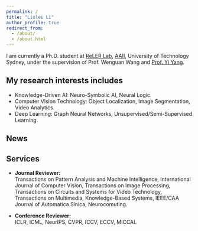 ```yaml
---
permalink: /
title: "Liulei Li"
author_profile: true
redirect_from: 
  - /about/
  - /about.html
---
```


I am currently a Ph.D. student at [ReLER Lab](https://reler.net), [AAII](https://www.uts.edu.au/research-and-teaching/our-research/australian-artificial-intelligence-institute), University of Technology Sydney, under the supervision of Prof. Wenguan Wang and [Prof. Yi Yang](https://scholar.google.com/citations?user=RMSuNFwAAAAJ&hl=en).

## My research interests includes
- Knowledge-Driven AI: Neuro-Symbolic AI, Neural Logic 
- Computer Vision Technology: Object Localization, Image Segmentation, Video Analytics.
- Deep Learning: Graph Neural Networks, Unsupervised/Semi-Supervised Learning.


## News



## Services


- **Journal Reviewer:**
<br> Transactions on Pattern Analysis and Machine Intelligence, International Journal of Computer Vision, Transactions on Image Processing, Transactions on Circuits and Systems for Video Technology, Transactions on Multimedia, Knowledge-Based Systems, IEEE/CAA Journal of Automatica Sinica, Neurocomuting.

- **Conference Reviewer:**
<br> ICLR, ICML, NeurIPS, CVPR, ICCV, ECCV, MICCAI.